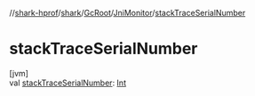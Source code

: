 //[shark-hprof](../../../../index.md)/[shark](../../index.md)/[GcRoot](../index.md)/[JniMonitor](index.md)/[stackTraceSerialNumber](stack-trace-serial-number.md)

# stackTraceSerialNumber

[jvm]\
val [stackTraceSerialNumber](stack-trace-serial-number.md): [Int](https://kotlinlang.org/api/latest/jvm/stdlib/kotlin/-int/index.html)
